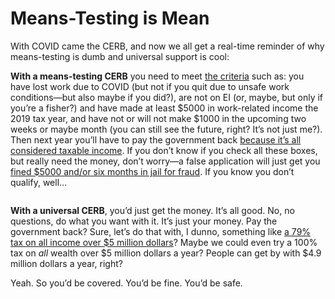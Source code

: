 # Means-Testing is Mean

With COVID came the CERB, and now we all get a real-time reminder of why means-testing is dumb and universal support is cool:

**With a means-testing CERB** you need to meet [the criteria](https://www.canada.ca/en/revenue-agency/services/benefits/apply-for-cerb-with-cra/who-apply.html) such as: you have lost work due to COVID (but not if you quit due to unsafe work conditions—but also maybe if you did?), are not on EI (or, maybe, but only if you’re a fisher?) and have made at least $5000 in work-related income the 2019 tax year, and have not or will not make $1000 in the upcoming two weeks or maybe month (you can still see the future, right? It’s not just me?). Then next year you’ll have to pay the government back [because it’s all considered taxable income](https://globalnews.ca/news/6831951/cerb-taxable/). If you don’t know if you check all these boxes, but really need the money, don’t worry—a false application will just get you [fined $5000 and/or six months in jail for fraud](https://globalnews.ca/news/7043757/fake-cerb-claim-penalties/). If you know you don’t qualify, well…

![]()

**With a universal CERB**, you’d just get the money. It’s all good. No, no questions, do what you want with it. It’s just your money. Pay the government back? Sure, let’s do that with, I dunno, something like [a 79% tax on all income over $5 million dollars](https://en.wikipedia.org/wiki/New_Deal#Tax_policy)? Maybe we could even try a 100% tax on *all* wealth over $5 million dollars a year? People can get by with $4.9 million dollars a year, right? 

Yeah. So you’d be covered. You’d be fine. You’d be safe.